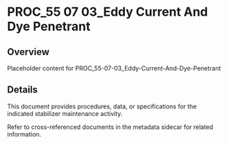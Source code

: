 # PROC_55 07 03_Eddy Current And Dye Penetrant

## Overview
Placeholder content for PROC_55-07-03_Eddy-Current-And-Dye-Penetrant

## Details
This document provides procedures, data, or specifications for the indicated stabilizer maintenance activity.

Refer to cross-referenced documents in the metadata sidecar for related information.
